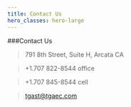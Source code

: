 ```yaml
---
title: Contact Us
hero_classes: hero-large
---
```


###Contact Us 

>791 8th Street, Suite H, Arcata CA

>+1.707 822-8544 office

>+1.707 845-8544 cell

>tgast@tgaec.com

